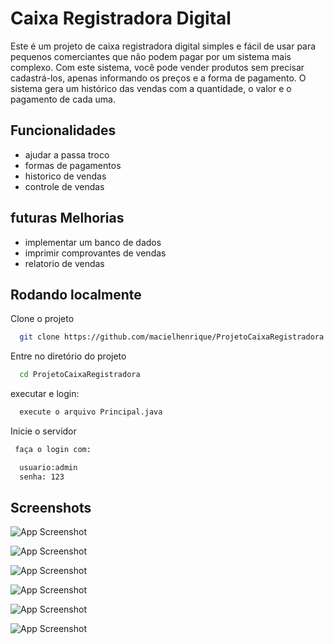 
# Caixa Registradora Digital

Este é um projeto de caixa registradora digital simples e fácil de usar para pequenos comerciantes que não podem pagar por um sistema mais complexo. Com este sistema, você pode vender produtos sem precisar cadastrá-los, apenas informando os preços e a forma de pagamento. O sistema gera um histórico das vendas com a quantidade, o valor e o pagamento de cada uma.

## Funcionalidades

- ajudar a passa troco
- formas de pagamentos
- historico de vendas
- controle de vendas


##  futuras Melhorias

- implementar um banco de dados
- imprimir comprovantes de vendas
- relatorio de vendas


## Rodando localmente

Clone o projeto

```bash
  git clone https://github.com/macielhenrique/ProjetoCaixaRegistradora.git
```

Entre no diretório do projeto

```bash
  cd ProjetoCaixaRegistradora
```

executar e login:

```bash
  execute o arquivo Principal.java
```

Inicie o servidor

```bash
 faça o login com: 

  usuario:admin
  senha: 123
```


## Screenshots

![App Screenshot](https://media.licdn.com/dms/image/D4D22AQH4naeAGx2hnA/feedshare-shrink_2048_1536/0/1682121976753?e=1685577600&v=beta&t=ZfjjGrP-h2Bv9AFHwrHV4IpO3RI_B0wR3jTNmgBh8JA)


![App Screenshot](https://media.licdn.com/dms/image/D4D22AQGipNFIRTuCew/feedshare-shrink_2048_1536/0/1682121975840?e=1685577600&v=beta&t=e5d_f6DIsMTbqi7g482zV7JChFG6jookkV9ivsKGIvk)


![App Screenshot](https://media.licdn.com/dms/image/D4D22AQFYGJNIyworEw/feedshare-shrink_2048_1536/0/1682121974937?e=1685577600&v=beta&t=evgcrS_mG9k6Qc8rRpwP6fBpd_8ihLEYItVF8xgnCug)

![App Screenshot](https://media.licdn.com/dms/image/D4D22AQFAPi-HS7uawg/feedshare-shrink_2048_1536/0/1682121975557?e=1685577600&v=beta&t=5v-2rwqlhvbq6BMF3K18Uy5L0E33Dljz84kF0hHDUyE)

![App Screenshot](https://media.licdn.com/dms/image/D4D22AQFZ1cjYOP9JhA/feedshare-shrink_2048_1536/0/1682121975649?e=1685577600&v=beta&t=FhW4f_Ay-fGq4DTdOgibwTdWCvvOEhQvhP0OhnVYJLQ)

![App Screenshot](https://media.licdn.com/dms/image/D4D22AQEM6vTc5LIRLg/feedshare-shrink_2048_1536/0/1682121975694?e=1685577600&v=beta&t=-Ne0aAjW8gNwAjs0_2dGjdmZWhZEami8rLFLfiQ8kaM)



